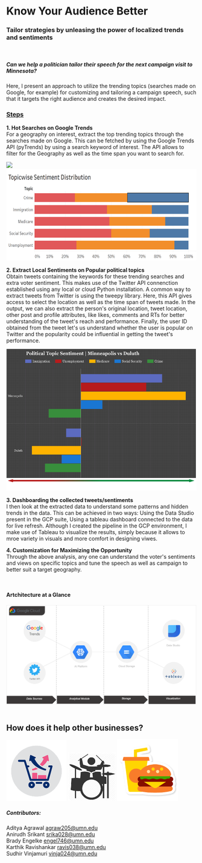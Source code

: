 # Know Your Audience Better
<h3> Tailor strategies by unleasing the power of localized trends and sentiments </h3>
<br>
<h5>Can we help a politician tailor their speech for the next campaign visit to Minnesota? </h5>


Here, I present an approach to utilize the trending topics (searches made on Google, for example) for customizing and tailoring a campaign speech, such that it targets the right audience and creates the desired impact.  

<h3> <u>Steps </u> </h3>
    
**1. Hot Searches on Google Trends**  
  For a geography on interest, extract the top trending topics through the searches made on Google. This can be fetched by using the Google Trends API (pyTrends) by using a search keyword of interest. The API allows to filter for the Geography as well as the time span you want to search for.

<img src = "/images/topic-pop.png setup:zoom=400x400">    <img src = "/images/topic-senti.png">


**2. Extract Local Sentiments on Popular political topics**  
  Obtain tweets containing the keywords for these trending searches and extra voter sentiment. This makes use of the Twitter API connenction established using any local or cloud Python installation. A common way to extract tweets from Twitter is using the tweepy library. Here, this API gives access to select the location as well as the time span of tweets made. In the output, we can also extract the person's original location, tweet location, other post and profile attributes, like likes, comments and RTs for better understanding of the tweet's reach and performance. Finally, the user ID obtained from the tweet let's us understand whether the user is popular on Twitter and the popularity could be influential in getting the tweet's performance.
    
<img src = "/images/senti.png">    
    
    
**3. Dashboarding the collected tweets/sentiments**  
  I then look at the extracted data to understand some patterns and hidden trends in the data. This can be achieved in two ways: Using the Data Studio present in the GCP suite, Using a tableau dashboard connected to the data for live refresh. Although I created the pipeline in the GCP environment, I make use of Tableau to visualize the results, simply because it allows to mroe variety in visuals and more comfort in designing viwes.
  
**4. Customization for Maximizing the Opportunity**  
  Through the above analysis, any one can understand the voter's sentiments and views on specific topics and tune the speech as well as campaign to better suit a target geography.
  
  
<br>

#### Artchitecture at a Glance

<img src = "/images/architecture.png">
<br>
  
  

<br>
  
<h2>How does it help other businesses?</h2>
  
<img src = "/images/usecase-retail.png"> 
<img src = "/images/usecase-music.png"> 
<img src = "/images/usecase-rest.png"> 
  
  
<br>

##### Contributors:   

Aditya Agrawal <agraw205@umn.edu>  
Anirudh Srikant <srika028@umn.edu>  
Brady Engelke <engel746@umn.edu>  
Karthik Ravishankar <ravis038@umn.edu>  
Sudhir Vinjamuri <vinja024@umn.edu>
